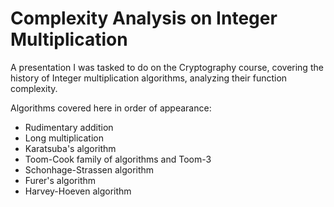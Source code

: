 # Complexity Analysis on Integer Multiplication

A presentation I was tasked to do on the Cryptography course, covering the history of Integer multiplication algorithms,
analyzing their function complexity.

Algorithms covered here in order of appearance:
* Rudimentary addition
* Long multiplication
* Karatsuba's algorithm
* Toom-Cook family of algorithms and Toom-3
* Schonhage-Strassen algorithm
* Furer's algorithm
* Harvey-Hoeven algorithm
